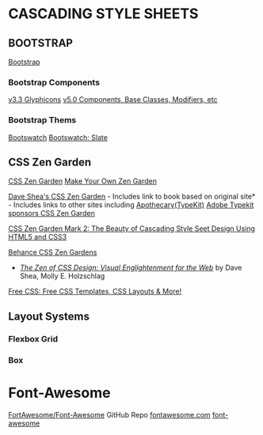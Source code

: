 # CASCADING STYLE SHEETS

## BOOTSTRAP
[Bootstrap](https://getbootstrap.com/)

### Bootstrap Components
[v3.3 Glyphicons](https://getbootstrap.com/docs/3.3/components/)
[v5.0 Components, Base Classes, Modifiers, etc](https://getbootstrap.com/docs/5.0/customize/components/)

### Bootstrap Thems
[Bootswatch](https://bootswatch.com/)
[Bootswatch: Slate](https://bootswatch.com/slate/)

## CSS Zen Garden

[CSS Zen Garden](http://www.csszengarden.com/)
[Make Your Own Zen Garden](https://vasilis.nl/nerd/adaptive/zengarden.html)

[Dave Shea's CSS Zen Garden](http://daveshea.com/projects/zen/) 
    - Includes link to book based on original site*
    - Includes links to other sites including [Apothecary(TypeKit)](http://blog.typekit.com/2013/11/26/typekits-second-css-zen-garden-theme-apothecary/)
[Adobe Typekit sponsors CSS Zen Garden](https://blog.typekit.com/2013/11/20/typekit-sponsors-css-zen-garden/)

[CSS Zen Garden Mark 2: The Beauty of Cascading Style Seet Design Using HTML5 and CSS3](http://cslowik.co.uk/projects/ZenGardens/)

[Behance CSS Zen Gardens](https://www.behance.net/search/projects?search=CSS%20Zen%20Garden)

* [*The Zen of CSS Design: Visual Englightenment for the Web*](https://www.goodreads.com/en/book/show/565.The_Zen_of_CSS_Design) by Dave Shea, Molly E. Holzschlag

[Free CSS: Free CSS Templates, CSS Layouts & More!](https://www.free-css.com/)


## Layout Systems
### Flexbox Grid

### Box


# Font-Awesome
[FortAwesome/Font-Awesome](https://github.com/FortAwesome/Font-Awesome) GitHub Repo
[fontawesome.com](https://fontawesome.com/)
[<cdnjs> font-awesome](https://cdnjs.com/libraries/font-awesome)